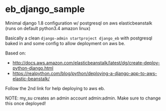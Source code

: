# eb_django_sample
Minimal django 1.8 configuration w/ postgresql on aws elasticbeanstalk (runs on default python3.4 amazon linux)

Basically a clean `django-admin startproject django_eb` with postgresql baked in and some config to allow deployment on aws be.

Based on:
 - http://docs.aws.amazon.com/elasticbeanstalk/latest/dg/create-deploy-python-django.html
 - https://realpython.com/blog/python/deploying-a-django-app-to-aws-elastic-beanstalk/

Follow the 2nd link for help deploying to aws eb.

NOTE: my_su creates an admin account admin:admin. Make sure to change this once deployed!
